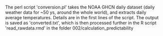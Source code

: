The perl script 'conversion.pl' takes the NOAA GHCN daily dataset (daily weather data for ~50 ys, around the whole world), and extracts daily average temperatures. Details are in the first lines of the script. The output is saved as 'converted.txt', which is then processed further in the R script 'read_rawdata.rmd' in the folder 002/calculation_predictability
